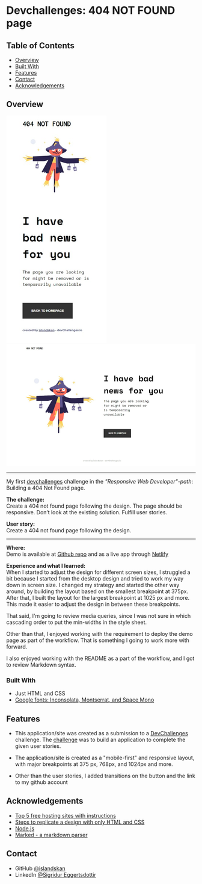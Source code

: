 # Devchallenges: 404 NOT FOUND page

<!-- TABLE OF CONTENTS -->

## Table of Contents

-   [Overview](#overview)
-   [Built With](#built-with)
-   [Features](#features)
-   [Contact](#contact)
-   [Acknowledgements](#acknowledgements)

<!-- OVERVIEW -->

## Overview

![screenshot](mobile-preview.png)
![screenshot](desktop-preview.png)

<hr>

My first [devchallenges](https://devchallenges.io/) challenge in the _"Responsive Web Developer"-path_: Building a 404 Not Found page. <br>

**The challenge:**<br>
Create a 404 not found page following the design. The page should be responsive. Don’t look at the existing solution. Fulfill user stories. <br>

**User story:** <br>
Create a 404 not found page following the design.

<hr>

**Where:** <br> Demo is available at [Github repo](https://github.com/islandskan/devchallenges-responsive-404.git) and as a live app through [Netlify](https://islandskan-404-not-found-demo.netlify.app/) <br>

**Experience and what I learned:**<br>
When I started to adjust the design for different screen sizes, I struggled a bit because I started from the desktop design and tried to work my way down in screen size. I changed my strategy and started the other way around, by building the layout based on the smallest breakpoint at 375px. After that, I built the layout for the largest breakpoint at 1025 px and more. This made it easier to adjust the design in between these breakpoints.<br>

That said, I'm going to review media queries, since I was not sure in which cascading order to put the min-widths in the style sheet.

Other than that, I enjoyed working with the requirement to deploy the demo page as part of the workflow. That is something I going to work more with forward. <br>

I also enjoyed working with the README as a part of the workflow, and I got to review Markdown syntax.

### Built With

-   Just HTML and CSS
-   [Google fonts: Inconsolata, Montserrat, and Space Mono](https://fonts.google.com/)

## Features

-   This application/site was created as a submission to a [DevChallenges](https://devchallenges.io/challenges) challenge. The [challenge](https://devchallenges.io/challenges/wBunSb7FPrIepJZAg0sY) was to build an application to complete the given user stories.

-   The application/site is created as a "mobile-first" and responsive layout, with major breakpoints at 375 px, 768px, and 1024px and more.

-   Other than the user stories, I added transitions on the button and the link to my github account

## Acknowledgements

-   [Top 5 free hosting sites with instructions](https://blogs.devchallenges.io/posts/tJ26U8MhZTPgBSRSwpqr)
-   [Steps to replicate a design with only HTML and CSS](https://devchallenges-blogs.web.app/how-to-replicate-design/)
-   [Node.js](https://nodejs.org/)
-   [Marked - a markdown parser](https://github.com/chjj/marked)

## Contact

-   GitHub [@islandskan](https://github.com/islandskan)
-   LinkedIn [@Sigridur Eggertsdottir](https://www.linkedin.com/in/sigridureggertsdottir/)
